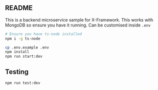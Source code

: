 ## README

This is a backend microservice sample for X-Framework. This works with MongoDB so ensure you have it running. Can be customised inside `.env`

```bash
# Ensure you have ts-node installed
npm i -g ts-node
```

```bash
cp .env.example .env
npm install
npm run start:dev
```

## Testing

```bash
npm run test:dev
```

